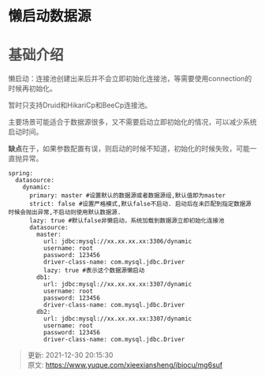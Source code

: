 # 懒启动数据源

# <font style="color:rgb(82, 82, 82);">基础介绍</font>
<font style="color:rgb(82, 82, 82);">懒启动：连接池创建出来后并不会立即初始化连接池，等需要使用connection的时候再初始化。</font>

<font style="color:rgb(82, 82, 82);">暂时只支持Druid和HikariCp和BeeCp连接池。</font>

<font style="color:rgb(82, 82, 82);">主要场景可能适合于数据源很多，又不需要启动立即初始化的情况，可以减少系统启动时间。</font>

**<font style="color:rgb(82, 82, 82);">缺点</font>**<font style="color:rgb(82, 82, 82);">在于，如果参数配置有误，则启动的时候不知道，初始化的时候失败，可能一直抛异常。</font>

<font style="color:rgb(82, 82, 82);"></font>

```plain
spring:
  datasource:
    dynamic:
      primary: master #设置默认的数据源或者数据源组,默认值即为master
      strict: false #设置严格模式,默认false不启动. 启动后在未匹配到指定数据源时候会抛出异常,不启动则使用默认数据源.
      lazy: true #默认false非懒启动，系统加载到数据源立即初始化连接池
      datasource:
        master:
          url: jdbc:mysql://xx.xx.xx.xx:3306/dynamic
          username: root
          password: 123456
          driver-class-name: com.mysql.jdbc.Driver
          lazy: true #表示这个数据源懒启动
        db1:
          url: jdbc:mysql://xx.xx.xx.xx:3307/dynamic
          username: root
          password: 123456
          driver-class-name: com.mysql.jdbc.Driver
        db2:
          url: jdbc:mysql://xx.xx.xx.xx:3307/dynamic
          username: root
          password: 123456
          driver-class-name: com.mysql.jdbc.Driver
```







> 更新: 2021-12-30 20:15:30  
> 原文: <https://www.yuque.com/xieexiansheng/ibiocu/mg6suf>